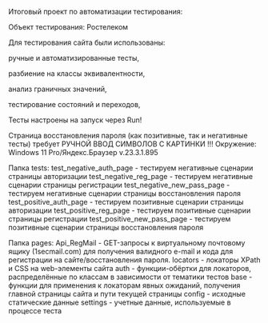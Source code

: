 Итоговый проект по автоматизации тестирования:

Объект тестирования: Ростелеком

Для тестирования сайта были использованы:

ручные и автоматизированные тесты,

разбиение на классы эквивалентности,

анализ граничных значений,

тестирование состояний и переходов,

Тесты настроены на запуск через Run!

Страница восстановления пароля (как позитивные, так и негативные тесты) требует РУЧНОЙ ВВОД СИМВОЛОВ С КАРТИНКИ !!!
Окружение:
Windows 11 Pro/Яндекс.Браузер v.23.3.1.895

Папка tests:
test_negative_auth_page - тестируем негативные сценарии страницы авторизации
test_negative_reg_page - тестируем негативные сценарии страницы регистрации test_negative_new_pass_page - тестируем негативные сценарии страницы восстановления пароля
test_positive_auth_page - тестируем позитивные сценарии страницы авторизации
test_positive_reg_page - тестируем позитивные сценарии страницы регистрации
test_positive_new_pass_page - тестируем позитивные сценарии страницы восстановления пароля

Папка pages:
Api_RegMail - GET-запросы к виртуальному почтовому ящику (1secmail.com) для получения валидного e-mail и кода для регистрации на сайте/восстановления пароля.
locators - локаторы XPath и CSS на web-элементы сайта
auth - функции-обёртки для локаторов, распределённые по классам в зависимости от тематики тестов
base - функции для применения к локаторам явных ожиданий, получения главной страницы сайта и пути текущей страницы
config - исходные статические данные
settings - учетные данные, используемые в процессе теста

